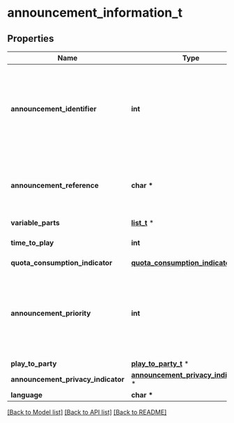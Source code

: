 # announcement_information_t

## Properties
Name | Type | Description | Notes
------------ | ------------- | ------------- | -------------
**announcement_identifier** | **int** | Integer where the allowed values correspond to the value range of an unsigned 32-bit integer.  | [optional] 
**announcement_reference** | **char \*** | String providing an URI formatted according to RFC 3986. | [optional] 
**variable_parts** | [**list_t**](variable_part.md) \* |  | [optional] 
**time_to_play** | **int** | indicating a time in seconds. | [optional] 
**quota_consumption_indicator** | [**quota_consumption_indicator_t**](quota_consumption_indicator.md) \* |  | [optional] 
**announcement_priority** | **int** | Integer where the allowed values correspond to the value range of an unsigned 32-bit integer.  | [optional] 
**play_to_party** | [**play_to_party_t**](play_to_party.md) \* |  | [optional] 
**announcement_privacy_indicator** | [**announcement_privacy_indicator_t**](announcement_privacy_indicator.md) \* |  | [optional] 
**language** | **char \*** |  | [optional] 

[[Back to Model list]](../README.md#documentation-for-models) [[Back to API list]](../README.md#documentation-for-api-endpoints) [[Back to README]](../README.md)


